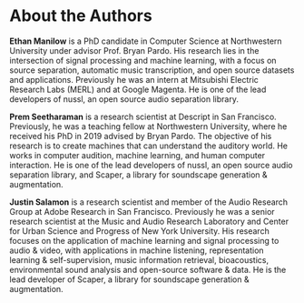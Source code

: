 About the Authors
=================


**Ethan Manilow** is a PhD candidate in Computer Science at Northwestern
University under advisor Prof. Bryan Pardo. His research lies in the
intersection of signal processing and machine learning, with a focus on source
separation, automatic music transcription, and open source datasets and
applications. Previously he was an intern at Mitsubishi Electric Research Labs
(MERL) and at Google Magenta. He is one of the lead developers of nussl, an
open source audio separation library.


**Prem Seetharaman** is a research scientist at Descript in San Francisco.
Previously, he was a teaching fellow at Northwestern University, where he
received his PhD in 2019 advised by Bryan Pardo. The objective of his research
is to create machines that can understand the auditory world. He works in
computer audition, machine learning, and human computer interaction. He is one
of the lead developers of nussl, an open source audio separation library, and
Scaper, a library for soundscape generation & augmentation.


**Justin Salamon** is a research scientist and member of the Audio Research
Group at Adobe Research in San Francisco. Previously he was a senior research
scientist at the Music and Audio Research Laboratory and Center for Urban
Science and Progress of New York University. His research focuses on the
application of machine learning and signal processing to audio & video, with
applications in machine listening, representation learning & self-supervision,
music information retrieval, bioacoustics, environmental sound analysis and
open-source software & data. He is the lead developer of Scaper, a library for
soundscape generation & augmentation.
